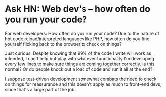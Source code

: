 # Ask HN: Web dev's – how often do you run your code?

For web developers: How often do you run your code? Due to the nature of hot code reload&#x2F;interpreted languages like PHP, how often do you find yourself flicking back to the browser to check on things?<p>Just curious. Despite knowing that 99% of the code I write will work as intended, I can&#x27;t help but play with whatever functionality I&#x27;m developing every few lines to make sure things are coming together correctly. Is this normal? Or do people knock out a load of code and run it all at the end?<p>I suppose test-driven development somewhat combats the need to check on things for reassurance and this doesn&#x27;t apply as much to front-end devs, since that&#x27;s a large part of the job.
